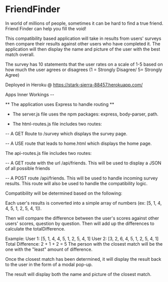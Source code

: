 # FriendFinder

In world of millions of people, sometimes it can be hard to find a true friend. Friend Finder can help you fill the void!




This compatibility based application will take in results from users' surveys then compare their results against other users who have completed it. The application will then display the name and picture of the user with the best match overall.

The survey has 10 statements that the user rates on a scale of 1-5 based on how much the user agrees or disagrees (1 = Strongly Disagree/ 5= Strongly Agree)

Deployed in Heroku @ https://stark-sierra-88457.herokuapp.com/


Apps Inner Workings --

** The application uses Express to handle routing **

 - The server.js file uses the npm packages: express, body-parser, path.

 - The html-routes.js file includes two routes:

  -- A GET Route to /survey which displays the survey page.
  
  -- A USE route that leads to home.html which displays the home page.

The api-routes.js file includes two routes:

  -- A GET route with the url /api/friends. This will be used to display a JSON of all possible friends
  
  -- A POST route /api/friends. This will be used to handle incoming survey results. This route will also be used to handle the             compatibility logic.
  
Compatibility will be determined based on the following:

Each user's results is converted into a simple array of numbers (ex: [5, 1, 4, 4, 5, 1, 2, 5, 4, 1]).

Then will compare the difference between the user's scores against other users' scores, question by question. Then will add up the differences to calculate the totalDifference.

Example:
User 1: [5, 1, 4, 4, 5, 1, 2, 5, 4, 1]
User 2: [3, 2, 6, 4, 5, 1, 2, 5, 4, 1]
Total Difference: 2 + 1 + 2 = 5
The person with the closest match will be the one with the "least" amount of difference.

Once the closest match has been determined, it will display the result back to the user in the form of a modal pop-up.

The result will display both the name and picture of the closest match.

